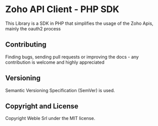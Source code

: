 # Zoho API Client - PHP SDK

This Library is a SDK in PHP that simplifies the usage of the Zoho Apis, mainly the oauth2 process
    
## Contributing

Finding bugs, sending pull requests or improving the docs - any contribution is welcome and highly appreciated

## Versioning

Semantic Versioning Specification (SemVer) is used.

## Copyright and License

Copyright Weble Srl under the MIT license.
